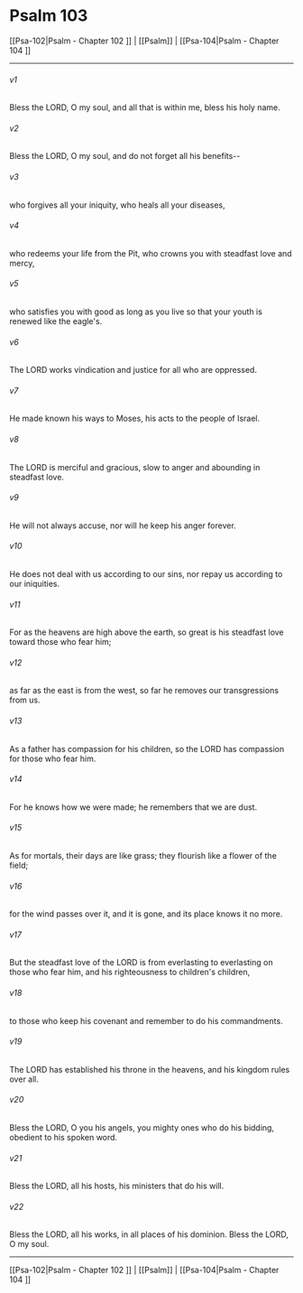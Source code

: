 # Psalm 103

[[Psa-102|Psalm - Chapter 102 ]] | [[Psalm]] | [[Psa-104|Psalm - Chapter 104 ]]
***

###### v1
Bless the LORD, O my soul, and all that is within me, bless his holy name.
###### v2
Bless the LORD, O my soul, and do not forget all his benefits--
###### v3
who forgives all your iniquity, who heals all your diseases,
###### v4
who redeems your life from the Pit, who crowns you with steadfast love and mercy,
###### v5
who satisfies you with good as long as you live so that your youth is renewed like the eagle's.
###### v6
The LORD works vindication and justice for all who are oppressed.
###### v7
He made known his ways to Moses, his acts to the people of Israel.
###### v8
The LORD is merciful and gracious, slow to anger and abounding in steadfast love.
###### v9
He will not always accuse, nor will he keep his anger forever.
###### v10
He does not deal with us according to our sins, nor repay us according to our iniquities.
###### v11
For as the heavens are high above the earth, so great is his steadfast love toward those who fear him;
###### v12
as far as the east is from the west, so far he removes our transgressions from us.
###### v13
As a father has compassion for his children, so the LORD has compassion for those who fear him.
###### v14
For he knows how we were made; he remembers that we are dust.
###### v15
As for mortals, their days are like grass; they flourish like a flower of the field;
###### v16
for the wind passes over it, and it is gone, and its place knows it no more.
###### v17
But the steadfast love of the LORD is from everlasting to everlasting on those who fear him, and his righteousness to children's children,
###### v18
to those who keep his covenant and remember to do his commandments.
###### v19
The LORD has established his throne in the heavens, and his kingdom rules over all.
###### v20
Bless the LORD, O you his angels, you mighty ones who do his bidding, obedient to his spoken word.
###### v21
Bless the LORD, all his hosts, his ministers that do his will.
###### v22
Bless the LORD, all his works, in all places of his dominion. Bless the LORD, O my soul.

***

[[Psa-102|Psalm - Chapter 102 ]] | [[Psalm]] | [[Psa-104|Psalm - Chapter 104 ]]
